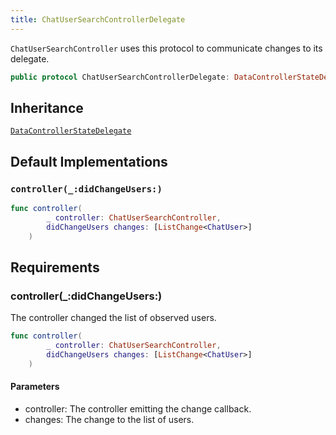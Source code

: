 ```yaml
---
title: ChatUserSearchControllerDelegate
---
```


`ChatUserSearchController` uses this protocol to communicate changes to its delegate.

``` swift
public protocol ChatUserSearchControllerDelegate: DataControllerStateDelegate 
```

## Inheritance

[`DataControllerStateDelegate`](../../../data-controller-state-delegate)

## Default Implementations

### `controller(_:didChangeUsers:)`

``` swift
func controller(
        _ controller: ChatUserSearchController,
        didChangeUsers changes: [ListChange<ChatUser>]
    ) 
```

## Requirements

### controller(\_:​didChangeUsers:​)

The controller changed the list of observed users.

``` swift
func controller(
        _ controller: ChatUserSearchController,
        didChangeUsers changes: [ListChange<ChatUser>]
    )
```

#### Parameters

  - controller: The controller emitting the change callback.
  - changes: The change to the list of users.
